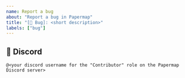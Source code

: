 ```yaml
---
name: Report a bug
about: "Report a bug in Papermap"
title: "[🐛 Bug]: <short description>"
labels: ["bug"]
---
```

<provide additional details about the bug>

## 👤 Discord
`@<your discord username for the "Contributor" role on the Papermap Discord server>`
